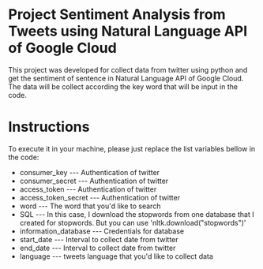 # Project Sentiment Analysis from Tweets using Natural Language API of Google Cloud

This project was developed for collect data from twitter using python and get the sentiment of sentence in Natural Language API of Google Cloud. The data will be collect according the key word that will be input in the code.

# Instructions

To execute it in your machine, please just replace the list variables bellow in the code:

- consumer_key --- Authentication of twitter
- consumer_secret --- Authentication of twitter
- access_token --- Authentication of twitter
- access_token_secret --- Authentication of twitter
- word --- The word that you'd like to search
- SQL --- In this case, I download the stopwords from one database that I created for stopwords. But you can use 'nltk.download("stopwords")'
- information_database --- Credentials for database
- start_date --- Interval to collect date from twitter
- end_date --- Interval to collect date from twitter
- language --- tweets language that you'd like to collect data
